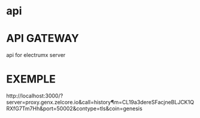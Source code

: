 # api
<h1>API GATEWAY</h1>
 api for electrumx server
 <h1>EXEMPLE</h1>
 http://localhost:3000/?server=proxy.genx.zelcore.io&call=history&param=CL19a3dereSFacjneBLJCK1QRXfG7Tm7Hh&port=50002&contype=tls&coin=genesis
